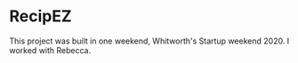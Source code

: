 # RecipEZ

This project was built in one weekend, Whitworth's Startup weekend 2020. I worked with Rebecca. 
